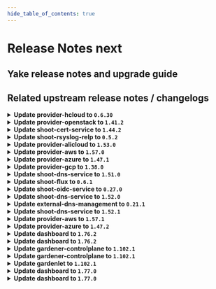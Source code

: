 ```yaml
---
hide_table_of_contents: true
---
```


# Release Notes next

## Yake release notes and upgrade guide

## Related upstream release notes / changelogs


<details>
<summary><b>Update provider-hcloud to <code>0.6.30</code></b></summary>

# [gardener-extension-provider-hcloud] v0.6.30

</details>

<details>
<summary><b>Update provider-openstack to <code>1.41.2</code></b></summary>

# [gardener/gardener-extension-provider-openstack]

## 🏃 Others

- `[OPERATOR]` Fix an issue with share network reconciliation not calculating number of existing share networks correctly. by @AndreasBurger [#827]

## Docker Images
- gardener-extension-admission-openstack: `europe-docker.pkg.dev/gardener-project/releases/gardener/extensions/admission-openstack:v1.41.2`
- gardener-extension-provider-openstack: `europe-docker.pkg.dev/gardener-project/releases/gardener/extensions/provider-openstack:v1.41.2`


</details>

<details>
<summary><b>Update shoot-cert-service to <code>1.44.2</code></b></summary>

# [gardener/gardener-extension-shoot-cert-service]

## 🏃 Others

- `[OPERATOR]` The memory limit from the `cert-controller-manager` Deployment is now removed. by @ialidzhikov [#287]

## Docker Images
- gardener-extension-shoot-cert-service: `europe-docker.pkg.dev/gardener-project/releases/gardener/extensions/shoot-cert-service:v1.44.2`


</details>

<details>
<summary><b>Update shoot-rsyslog-relp to <code>0.5.2</code></b></summary>

# [gardener/gardener-extension-shoot-rsyslog-relp]

## 🐛 Bug Fixes

- `[OPERATOR]` Fixed an issue that caused the `-a exit,always -F arch=b64 -S mount_setattr -F auid!=-1 -F key=privileged_special` audit rule to not get correctly applied. by @plkokanov [#151]

## Docker Images
- gardener-extension-shoot-rsyslog-relp-admission: `europe-docker.pkg.dev/gardener-project/releases/gardener/extensions/shoot-rsyslog-relp-admission:v0.5.2`
- gardener-extension-shoot-rsyslog-relp: `europe-docker.pkg.dev/gardener-project/releases/gardener/extensions/shoot-rsyslog-relp:v0.5.2`


</details>

<details>
<summary><b>Update provider-alicloud to <code>1.53.0</code></b></summary>

# [gardener/gardener-extension-provider-alicloud]

## ✨ New Features

- `[OPERATOR]` This extension now makes use of the new `.spec.pools[].userDataSecretRef` field to get to the worker pool user data. by @rfranzke [#727]
- `[OPERATOR]` Helm charts of extension and admission controller are published as OCI artifacts now. by @oliver-goetz [#734]
- `[USER]` The provider-alicloud extension does now support shoot clusters with Kubernetes version 1.30. You should consider the [Kubernetes release notes](https://github.com/kubernetes/kubernetes/blob/master/CHANGELOG/CHANGELOG-1.30.md) before upgrading to 1.30.  by @shafeeqes [#722]
## 🏃 Others

- `[OPERATOR]` The `controlplaneexposure.alicloud.extensions.gardener.cloud` webhook does no longer mutate Services/Deployments. Previously the webhook was called for Services/Deployments mutations and was not mutating anything. by @ialidzhikov [#725]
- `[OPERATOR]` This extension is now using the new way of providing monitoring configuration (ref [GEP-19](https://github.com/gardener/gardener/blob/master/docs/proposals/19-migrating-observability-stack-to-operators.md)) in case a shoot cluster's Prometheus has been migrated to management via `prometheus-operator`. by @rfranzke [#720]
- `[OPERATOR]` A `priorityClassName` can now be set for the admission deployment via the `gardener-extension-admission-alicloud` Helm chart. by @timuthy [#732]
- `[OPERATOR]` Inserts architecture from worker to the machine class by @sssash18 [#735]
- `[OPERATOR]` NodeGroupAutoscalingOptions can now be specified per worker group via the worker through the field `worker.spec.pools.clusterAutoscaler` by @aaronfern [#715]
# [gardener/machine-controller-manager]

## ⚠️ Breaking Changes

- `[OPERATOR]` Change OCI Image Registry from GCR (`eu.gcr.io/gardener-project`) to Artifact-Registry (`europe-docker.pkg.dev/gardener-project/releases`). Users should update their references. by @ccwienk [gardener/machine-controller-manager#878]
- `[DEVELOPER]`  New provider method Driver.InitializeMachine added for Post-Creation VM Instance Initialization steps. by @elankath [gardener/machine-controller-manager#898]
## 🐛 Bug Fixes

- `[DEVELOPER]` MCM restart happens properly in integration tests now. This fix will get activated, once this version is vendored in your mcm-provider by @sssash18 [gardener/machine-controller-manager#879]
- `[OPERATOR]` Fix for edge case of Node object deletion missed during machine termination. by @elankath [gardener/machine-controller-manager#887]
## 🏃 Others

- `[OPERATOR]` machine controller won't reconcile machine on non-spec update events by @himanshu-kun [gardener/machine-controller-manager#877]
- `[OPERATOR]` Updated k8s dependencies to `v0.29.3` by @rishabh-11 [gardener/machine-controller-manager#907]
- `[OPERATOR]` fixed IT for seed with k8s >= 1.27 as control cluster  by @piyuagr [gardener/machine-controller-manager#869]
- `[OPERATOR]` Removed vendor directory by @rishabh-11 [gardener/machine-controller-manager#903]
- `[OPERATOR]` Architecture field added in the nodetemplate. This will allow CA to pickup architecture from machine class and schedule pods on relevant arch nodes. by @sssash18 [gardener/machine-controller-manager#894]
- `[DEVELOPER]` go-git now removed from dependencies due to CVE's. by @elankath [gardener/machine-controller-manager#896]
- `[DEVELOPER]` Bump `k8s.io/*` deps to `v0.28.2` by @afritzler [gardener/machine-controller-manager#858]
## 📖 Documentation

- `[DEVELOPER]` Phase transition diagram for a machine object is added to FAQs by @himanshu-kun [gardener/machine-controller-manager#886]
# [gardener/machine-controller-manager-provider-alicloud]

## 🏃 Others

- `[DEVELOPER]` Removed vendor directory by @rishabh-11 [gardener/machine-controller-manager-provider-alicloud#74]

## Helm Charts
- admission-alicloud: `europe-docker.pkg.dev/gardener-project/releases/charts/gardener/extensions/admission-alicloud:v1.53.0`
- provider-alicloud: `europe-docker.pkg.dev/gardener-project/releases/charts/gardener/extensions/provider-alicloud:v1.53.0`
## Docker Images
- gardener-extension-admission-alicloud: `europe-docker.pkg.dev/gardener-project/releases/gardener/extensions/admission-alicloud:v1.53.0`
- gardener-extension-provider-alicloud: `europe-docker.pkg.dev/gardener-project/releases/gardener/extensions/provider-alicloud:v1.53.0`


</details>

<details>
<summary><b>Update provider-aws to <code>1.57.0</code></b></summary>

# [gardener/gardener-extension-provider-aws]

## ✨ New Features

- `[OPERATOR]` Helm charts of extension and admission controller are published as OCI artifacts now. by @oliver-goetz [#1012]
## 🐛 Bug Fixes

- `[OPERATOR]` Removed unnecessary preStop hook from `node-driver-registrar` in `csi-driver-node`, as socket removal is now handled internally by `node-driver-registrar`, resolving distroless image error. by @AndreasBurger [#992]
## 🏃 Others

- `[OPERATOR]` A `priorityClassName` can now be set for the admission deployment via the `gardener-extension-admission-aws` Helm chart. by @timuthy [#994]
- `[OPERATOR]` Starting with gardenlet >= v1.98.0, use controlplane webhook object selector to limit mutator calls. by @LucaBernstein [#989]
- `[OPERATOR]` Update the VPA CRD used for testing locally by @kon-angelo [#1019]
- `[OPERATOR]` Inserts `architecture` from worker to the machine class by @sssash18 [#853]

## Helm Charts
- admission-aws-application: `europe-docker.pkg.dev/gardener-project/releases/charts/gardener/extensions/admission-aws-application:v1.57.0`
- admission-aws-runtime: `europe-docker.pkg.dev/gardener-project/releases/charts/gardener/extensions/admission-aws-runtime:v1.57.0`
- provider-aws: `europe-docker.pkg.dev/gardener-project/releases/charts/gardener/extensions/provider-aws:v1.57.0`
## Docker Images
- gardener-extension-admission-aws: `europe-docker.pkg.dev/gardener-project/releases/gardener/extensions/admission-aws:v1.57.0`
- gardener-extension-provider-aws: `europe-docker.pkg.dev/gardener-project/releases/gardener/extensions/provider-aws:v1.57.0`


</details>

<details>
<summary><b>Update provider-azure to <code>1.47.1</code></b></summary>

# [gardener/gardener-extension-provider-azure]

## 🏃 Others

- `[OPERATOR]` The storage domain to use for backup buckets is now inferred from the buckets' region if no explicit config is given by @AndreasBurger [#947]

## Helm Charts
- admission-azure-application: `europe-docker.pkg.dev/gardener-project/releases/charts/gardener/extensions/admission-azure-application:v1.47.1`
- admission-azure-runtime: `europe-docker.pkg.dev/gardener-project/releases/charts/gardener/extensions/admission-azure-runtime:v1.47.1`
- provider-azure: `europe-docker.pkg.dev/gardener-project/releases/charts/gardener/extensions/provider-azure:v1.47.1`
## Docker Images
- gardener-extension-admission-azure: `europe-docker.pkg.dev/gardener-project/releases/gardener/extensions/admission-azure:v1.47.1`
- gardener-extension-provider-azure: `europe-docker.pkg.dev/gardener-project/releases/gardener/extensions/provider-azure:v1.47.1`


</details>

<details>
<summary><b>Update provider-gcp to <code>1.38.0</code></b></summary>

# [gardener/gardener-extension-provider-gcp]

## ✨ New Features

- `[OPERATOR]` Helm charts of extension and admission controller are published as OCI artifacts now. by @oliver-goetz [#805]
## 🐛 Bug Fixes

- `[OPERATOR]` Removed unnecessary preStop hook from `node-driver-registrar` in `csi-driver-node`, as socket removal is now handled internally by `node-driver-registrar`, resolving distroless image error. by @sujeet01 [#792]
- `[USER]` Allow configuring iops and throughput of hyperdisk-balanced disks by @hebelsan [#793]
## 🏃 Others

- `[OPERATOR]` Inserts architecture from worker to the machine class by @sssash18 [#809]
- `[OPERATOR]` Starting with gardenlet >= v1.98.0, use controlplane webhook object selector to limit mutator calls. by @LucaBernstein [#789]
- `[OPERATOR]` Update the VPA CRD used for testing locally by @hebelsan [#812]
- `[OPERATOR]` A `priorityClassName` can now be set for the admission deployment via the `gardener-extension-admission-gcp` Helm chart. by @timuthy [#794]

## Helm Charts
- admission-gcp-application: `europe-docker.pkg.dev/gardener-project/releases/charts/gardener/extensions/admission-gcp-application:v1.38.0`
- admission-gcp-runtime: `europe-docker.pkg.dev/gardener-project/releases/charts/gardener/extensions/admission-gcp-runtime:v1.38.0`
- provider-gcp: `europe-docker.pkg.dev/gardener-project/releases/charts/gardener/extensions/provider-gcp:v1.38.0`
## Docker Images
- gardener-extension-admission-gcp: `europe-docker.pkg.dev/gardener-project/releases/gardener/extensions/admission-gcp:v1.38.0`
- gardener-extension-provider-gcp: `europe-docker.pkg.dev/gardener-project/releases/gardener/extensions/provider-gcp:v1.38.0`


</details>

<details>
<summary><b>Update shoot-dns-service to <code>1.51.0</code></b></summary>

# [gardener/external-dns-management]

## 🏃 Others

- `[OPERATOR]` Lookup processor: sort lookup results and retry on timeout by @MartinWeindel [gardener/external-dns-management#382]
# [gardener/gardener-extension-shoot-dns-service]

## ✨ New Features

- `[OPERATOR]` Helm charts of extension and admission controller are published as OCI artifacts now. by @oliver-goetz [#359]
## 🏃 Others

- `[OPERATOR]` Bumps github.com/gardener/gardener from 1.99.0 to 1.100.0. by @dependabot[bot] [#360]

## Helm Charts
- admission-shoot-dns-service: `europe-docker.pkg.dev/gardener-project/releases/charts/gardener/extensions/admission-shoot-dns-service:v1.51.0`
- shoot-dns-service: `europe-docker.pkg.dev/gardener-project/releases/charts/gardener/extensions/shoot-dns-service:v1.51.0`
## Docker Images
- gardener-extension-admission-shoot-dns-service: `europe-docker.pkg.dev/gardener-project/releases/gardener/extensions/admission-shoot-dns-service:v1.51.0`
- gardener-extension-shoot-dns-service: `europe-docker.pkg.dev/gardener-project/releases/gardener/extensions/shoot-dns-service:v1.51.0`


</details>

<details>
<summary><b>Update shoot-flux to <code>0.6.1</code></b></summary>

## What's Changed
* :bug: Fix reconcile order for new Shoots by @maboehm in https://github.com/stackitcloud/gardener-extension-shoot-flux/pull/84


**Full Changelog**: https://github.com/stackitcloud/gardener-extension-shoot-flux/compare/v0.6.0...v0.6.1

</details>

<details>
<summary><b>Update shoot-oidc-service to <code>0.27.0</code></b></summary>

# [gardener/gardener-extension-shoot-oidc-service]

## ✨ New Features

- `[OPERATOR]` The extension mutating webhook now uses object selector to reduce the number of calls. by @dimityrmirchev [#224]
- `[OPERATOR]` Helm charts of extension and admission controller are published as OCI artifacts now. by @oliver-goetz [#222]
## 🏃 Others

- `[DEPENDENCY]` The extension is now built using go version 1.22.5. by @dimityrmirchev [#220]
# [gardener/oidc-webhook-authenticator]

## 🏃 Others

- `[DEVELOPER]` The following dependencies have been updated:  
  - github.com/coreos/go-oidc/v3 v3.1.0 -> v3.10.0  
  - golang.org/x/time v0.3.0 -> v0.5.0  
  - k8s.io/* v0.27.9 -> v0.30.1  
  - sigs.k8s.io/controller-runtime v0.15.3 -> v0.18.4  
  - golang.org/x/crypto v0.21.0 -> v0.24.0  
  - golang.org/x/net v0.23.0 -> v0.26.0 by @vpnachev [gardener/oidc-webhook-authenticator#157]
- `[DEPENDENCY]` OWA is now built using go version 1.22.5. by @dimityrmirchev [gardener/oidc-webhook-authenticator#158]

## Helm Charts
- shoot-oidc-service: `europe-docker.pkg.dev/gardener-project/releases/charts/gardener/extensions/shoot-oidc-service:v0.27.0`
## Docker Images
- gardener-extension-shoot-oidc-service: `europe-docker.pkg.dev/gardener-project/releases/gardener/extensions/shoot-oidc-service:v0.27.0`


</details>

<details>
<summary><b>Update shoot-dns-service to <code>1.52.0</code></b></summary>

# [gardener/gardener-extension-shoot-dns-service]

## 🏃 Others

- `[OPERATOR]` Conditional deploy of CRDs on shoot. by @MartinWeindel [#369]
- `[OPERATOR]` Bumps github.com/gardener/gardener from 1.100.0 to 1.101.0. by @dependabot[bot] [#365]
- `[OPERATOR]` Bumps github.com/gardener/gardener from 1.101.0 to 1.102.0. by @dependabot[bot] [#372]
# [gardener/external-dns-management]

## ⚠️ Breaking Changes

- `[OPERATOR]` Drop support for custom resources `dnslock.dns.gardener.cloud` and `remoteaccesscertificates.dns.gardener.cloud`.  
  As these experimental features have no been used in Gardener, it should not be relevant in most cases. by @MartinWeindel [gardener/external-dns-management#381]
## 🏃 Others

- `[OPERATOR]` Bumps golang from 1.22.6 to 1.23.0. by @dependabot[bot] [gardener/external-dns-management#384]
- `[OPERATOR]` Bumps golang from 1.22.5 to 1.22.6. by @dependabot[bot] [gardener/external-dns-management#383]
- `[OPERATOR]` The dependency controller-manager-library has been updated to include the new flag `--<cluster>.conditional-deploy-crds` by @MartinWeindel [gardener/external-dns-management#385]

## Helm Charts
- admission-shoot-dns-service-application: `europe-docker.pkg.dev/gardener-project/releases/charts/gardener/extensions/admission-shoot-dns-service-application:v1.52.0`
- admission-shoot-dns-service-runtime: `europe-docker.pkg.dev/gardener-project/releases/charts/gardener/extensions/admission-shoot-dns-service-runtime:v1.52.0`
- shoot-dns-service: `europe-docker.pkg.dev/gardener-project/releases/charts/gardener/extensions/shoot-dns-service:v1.52.0`
## Docker Images
- gardener-extension-admission-shoot-dns-service: `europe-docker.pkg.dev/gardener-project/releases/gardener/extensions/admission-shoot-dns-service:v1.52.0`
- gardener-extension-shoot-dns-service: `europe-docker.pkg.dev/gardener-project/releases/gardener/extensions/shoot-dns-service:v1.52.0`


</details>

<details>
<summary><b>Update external-dns-management to <code>0.21.1</code></b></summary>

# [gardener/external-dns-management]

## 🐛 Bug Fixes

- `[OPERATOR]` Fix NPE if DNSEntry contains invalid domain name by @MartinWeindel [#387]

## Docker Images
- dns-controller-manager: `europe-docker.pkg.dev/gardener-project/releases/dns-controller-manager:v0.21.1`


</details>

<details>
<summary><b>Update shoot-dns-service to <code>1.52.1</code></b></summary>

# [gardener/external-dns-management]

## 🐛 Bug Fixes

- `[OPERATOR]` Fix NPE if `DNSEntry` contains invalid domain name by @MartinWeindel [gardener/external-dns-management@7a7b7d6c195a692bc80f91c59b4c93b315252f27]

## Helm Charts
- admission-shoot-dns-service-application: `europe-docker.pkg.dev/gardener-project/releases/charts/gardener/extensions/admission-shoot-dns-service-application:v1.52.1`
- admission-shoot-dns-service-runtime: `europe-docker.pkg.dev/gardener-project/releases/charts/gardener/extensions/admission-shoot-dns-service-runtime:v1.52.1`
- shoot-dns-service: `europe-docker.pkg.dev/gardener-project/releases/charts/gardener/extensions/shoot-dns-service:v1.52.1`
## Docker Images
- gardener-extension-admission-shoot-dns-service: `europe-docker.pkg.dev/gardener-project/releases/gardener/extensions/admission-shoot-dns-service:v1.52.1`
- gardener-extension-shoot-dns-service: `europe-docker.pkg.dev/gardener-project/releases/gardener/extensions/shoot-dns-service:v1.52.1`


</details>

<details>
<summary><b>Update provider-aws to <code>1.57.1</code></b></summary>

# [gardener/gardener-extension-provider-aws]

## 🏃 Others

- `[OPERATOR]` Fix an issue where the infrastructure state was not properly transformed to the provider status.  by @kon-angelo [#1042]
- `[OPERATOR]` Fix an issue where terraformer artifacts would not be deleted during the control-plane-migration `migrate` phase. by @kon-angelo [#1043]
- `[OPERATOR]` Correctly register infrastructure webhook with the controllerruntime manager by @kon-angelo [#1042]

## Helm Charts
- admission-aws-application: `europe-docker.pkg.dev/gardener-project/releases/charts/gardener/extensions/admission-aws-application:v1.57.1`
- admission-aws-runtime: `europe-docker.pkg.dev/gardener-project/releases/charts/gardener/extensions/admission-aws-runtime:v1.57.1`
- provider-aws: `europe-docker.pkg.dev/gardener-project/releases/charts/gardener/extensions/provider-aws:v1.57.1`
## Docker Images
- gardener-extension-admission-aws: `europe-docker.pkg.dev/gardener-project/releases/gardener/extensions/admission-aws:v1.57.1`
- gardener-extension-provider-aws: `europe-docker.pkg.dev/gardener-project/releases/gardener/extensions/provider-aws:v1.57.1`


</details>

<details>
<summary><b>Update provider-azure to <code>1.47.2</code></b></summary>

# [gardener/gardener-extension-provider-azure]

## 🏃 Others

- `[USER]` Flow reconciliation is now more strict when filtering subnets. This prevents subnets of shoots that are deployed into one Vnet from interfering with reconciliation. by @AndreasBurger [#953]

## Helm Charts
- admission-azure-application: `europe-docker.pkg.dev/gardener-project/releases/charts/gardener/extensions/admission-azure-application:v1.47.2`
- admission-azure-runtime: `europe-docker.pkg.dev/gardener-project/releases/charts/gardener/extensions/admission-azure-runtime:v1.47.2`
- provider-azure: `europe-docker.pkg.dev/gardener-project/releases/charts/gardener/extensions/provider-azure:v1.47.2`
## Docker Images
- gardener-extension-admission-azure: `europe-docker.pkg.dev/gardener-project/releases/gardener/extensions/admission-azure:v1.47.2`
- gardener-extension-provider-azure: `europe-docker.pkg.dev/gardener-project/releases/gardener/extensions/provider-azure:v1.47.2`


</details>

<details>
<summary><b>Update dashboard to <code>1.76.2</code></b></summary>

# [gardener/dashboard]

## 🐛 Bug Fixes

- `[USER]` We have addressed an issue affecting the worker group zone configuration for existing Azure clusters by @grolu [#2003]

## Docker Images
- gardener-dashboard: `europe-docker.pkg.dev/gardener-project/releases/gardener/dashboard:1.76.2`


</details>

<details>
<summary><b>Update dashboard to <code>1.76.2</code></b></summary>

# [gardener/dashboard]

## 🐛 Bug Fixes

- `[USER]` We have addressed an issue affecting the worker group zone configuration for existing Azure clusters by @grolu [#2003]

## Docker Images
- gardener-dashboard: `europe-docker.pkg.dev/gardener-project/releases/gardener/dashboard:1.76.2`


</details>

<details>
<summary><b>Update gardener-controlplane to <code>1.102.1</code></b></summary>

# [gardener/gardener]

## 🐛 Bug Fixes

- `[OPERATOR]` A bug has been fixed that prevented the deployment of `gardenlet`s via `gardener-operator` and the `Gardenlet` resource when `.spec.kubeconfigSecretRef` was used. by @rfranzke [#10411]
## 🏃 Others

- `[DEPENDENCY]` The `gardener/etcd-druid` image has been updated to `v0.22.5`. [Release Notes](https://redirect.github.com/gardener/etcd-druid/releases/tag/v0.22.5) by @gardener-ci-robot [#10443]
- `[OPERATOR]` gardener-controller-manager: A corner case issue in the maintenance controller that prevented forceful minor K8s version update from K8s 1.29 to K8s 1.30 is now resolved. by @ialidzhikov [#10438]
- `[OPERATOR]` Kernel setting `net.netfilter.nf_conntrack_max` is only set on nodes by `sysctl.d` if `kube-proxy` is disabled. by @ScheererJ [#10434]

## Helm Charts
- controlplane: `europe-docker.pkg.dev/gardener-project/releases/charts/gardener/controlplane:v1.102.1`
- gardenlet: `europe-docker.pkg.dev/gardener-project/releases/charts/gardener/gardenlet:v1.102.1`
- operator: `europe-docker.pkg.dev/gardener-project/releases/charts/gardener/operator:v1.102.1`
- resource-manager: `europe-docker.pkg.dev/gardener-project/releases/charts/gardener/resource-manager:v1.102.1`
## Docker Images
- admission-controller: `europe-docker.pkg.dev/gardener-project/releases/gardener/admission-controller:v1.102.1`
- apiserver: `europe-docker.pkg.dev/gardener-project/releases/gardener/apiserver:v1.102.1`
- controller-manager: `europe-docker.pkg.dev/gardener-project/releases/gardener/controller-manager:v1.102.1`
- gardenlet: `europe-docker.pkg.dev/gardener-project/releases/gardener/gardenlet:v1.102.1`
- node-agent: `europe-docker.pkg.dev/gardener-project/releases/gardener/node-agent:v1.102.1`
- operator: `europe-docker.pkg.dev/gardener-project/releases/gardener/operator:v1.102.1`
- resource-manager: `europe-docker.pkg.dev/gardener-project/releases/gardener/resource-manager:v1.102.1`
- scheduler: `europe-docker.pkg.dev/gardener-project/releases/gardener/scheduler:v1.102.1`


</details>

<details>
<summary><b>Update gardener-controlplane to <code>1.102.1</code></b></summary>

# [gardener/gardener]

## 🐛 Bug Fixes

- `[OPERATOR]` A bug has been fixed that prevented the deployment of `gardenlet`s via `gardener-operator` and the `Gardenlet` resource when `.spec.kubeconfigSecretRef` was used. by @rfranzke [#10411]
## 🏃 Others

- `[DEPENDENCY]` The `gardener/etcd-druid` image has been updated to `v0.22.5`. [Release Notes](https://redirect.github.com/gardener/etcd-druid/releases/tag/v0.22.5) by @gardener-ci-robot [#10443]
- `[OPERATOR]` gardener-controller-manager: A corner case issue in the maintenance controller that prevented forceful minor K8s version update from K8s 1.29 to K8s 1.30 is now resolved. by @ialidzhikov [#10438]
- `[OPERATOR]` Kernel setting `net.netfilter.nf_conntrack_max` is only set on nodes by `sysctl.d` if `kube-proxy` is disabled. by @ScheererJ [#10434]

## Helm Charts
- controlplane: `europe-docker.pkg.dev/gardener-project/releases/charts/gardener/controlplane:v1.102.1`
- gardenlet: `europe-docker.pkg.dev/gardener-project/releases/charts/gardener/gardenlet:v1.102.1`
- operator: `europe-docker.pkg.dev/gardener-project/releases/charts/gardener/operator:v1.102.1`
- resource-manager: `europe-docker.pkg.dev/gardener-project/releases/charts/gardener/resource-manager:v1.102.1`
## Docker Images
- admission-controller: `europe-docker.pkg.dev/gardener-project/releases/gardener/admission-controller:v1.102.1`
- apiserver: `europe-docker.pkg.dev/gardener-project/releases/gardener/apiserver:v1.102.1`
- controller-manager: `europe-docker.pkg.dev/gardener-project/releases/gardener/controller-manager:v1.102.1`
- gardenlet: `europe-docker.pkg.dev/gardener-project/releases/gardener/gardenlet:v1.102.1`
- node-agent: `europe-docker.pkg.dev/gardener-project/releases/gardener/node-agent:v1.102.1`
- operator: `europe-docker.pkg.dev/gardener-project/releases/gardener/operator:v1.102.1`
- resource-manager: `europe-docker.pkg.dev/gardener-project/releases/gardener/resource-manager:v1.102.1`
- scheduler: `europe-docker.pkg.dev/gardener-project/releases/gardener/scheduler:v1.102.1`


</details>

<details>
<summary><b>Update gardenlet to <code>1.102.1</code></b></summary>

# [gardener/gardener]

## 🐛 Bug Fixes

- `[OPERATOR]` A bug has been fixed that prevented the deployment of `gardenlet`s via `gardener-operator` and the `Gardenlet` resource when `.spec.kubeconfigSecretRef` was used. by @rfranzke [#10411]
## 🏃 Others

- `[DEPENDENCY]` The `gardener/etcd-druid` image has been updated to `v0.22.5`. [Release Notes](https://redirect.github.com/gardener/etcd-druid/releases/tag/v0.22.5) by @gardener-ci-robot [#10443]
- `[OPERATOR]` gardener-controller-manager: A corner case issue in the maintenance controller that prevented forceful minor K8s version update from K8s 1.29 to K8s 1.30 is now resolved. by @ialidzhikov [#10438]
- `[OPERATOR]` Kernel setting `net.netfilter.nf_conntrack_max` is only set on nodes by `sysctl.d` if `kube-proxy` is disabled. by @ScheererJ [#10434]

## Helm Charts
- controlplane: `europe-docker.pkg.dev/gardener-project/releases/charts/gardener/controlplane:v1.102.1`
- gardenlet: `europe-docker.pkg.dev/gardener-project/releases/charts/gardener/gardenlet:v1.102.1`
- operator: `europe-docker.pkg.dev/gardener-project/releases/charts/gardener/operator:v1.102.1`
- resource-manager: `europe-docker.pkg.dev/gardener-project/releases/charts/gardener/resource-manager:v1.102.1`
## Docker Images
- admission-controller: `europe-docker.pkg.dev/gardener-project/releases/gardener/admission-controller:v1.102.1`
- apiserver: `europe-docker.pkg.dev/gardener-project/releases/gardener/apiserver:v1.102.1`
- controller-manager: `europe-docker.pkg.dev/gardener-project/releases/gardener/controller-manager:v1.102.1`
- gardenlet: `europe-docker.pkg.dev/gardener-project/releases/gardener/gardenlet:v1.102.1`
- node-agent: `europe-docker.pkg.dev/gardener-project/releases/gardener/node-agent:v1.102.1`
- operator: `europe-docker.pkg.dev/gardener-project/releases/gardener/operator:v1.102.1`
- resource-manager: `europe-docker.pkg.dev/gardener-project/releases/gardener/resource-manager:v1.102.1`
- scheduler: `europe-docker.pkg.dev/gardener-project/releases/gardener/scheduler:v1.102.1`


</details>

<details>
<summary><b>Update dashboard to <code>1.77.0</code></b></summary>

# [gardener/dashboard]

## ✨ New Features

- `[USER]` Adds line selection highlighting in the `Shoot` YAML editor when selecting the line numbers. The line selection is reflected in the URL. by @petersutter [#1982]
- `[USER]` Available purposes now depend on enabled add-ons, which can only be activated if the purpose is set to `evaluation`. Hints have been added to explain potential limitations in purpose selection by @grolu [#2031]
## 🐛 Bug Fixes

- `[USER]` Resolved an issue where updates to existing worker groups would fail if an unused zone network configuration was present by @grolu [#2048]
- `[USER]` chart: An issue causing the `controlledValues: RequestsOnly` field not to be set for the `gardener-dashboard-vpa` VPA is now fixed. by @ialidzhikov [#2017]
- `[OPERATOR]` Upgraded the gardener dashboard to use Node.js version v22.7 which resolves  [CVE-2024-24806](https://nvd.nist.gov/vuln/detail/CVE-2024-24806) by @holgerkoser [#2063]

## Docker Images
- gardener-dashboard: `europe-docker.pkg.dev/gardener-project/releases/gardener/dashboard:1.77.0`


</details>

<details>
<summary><b>Update dashboard to <code>1.77.0</code></b></summary>

# [gardener/dashboard]

## ✨ New Features

- `[USER]` Adds line selection highlighting in the `Shoot` YAML editor when selecting the line numbers. The line selection is reflected in the URL. by @petersutter [#1982]
- `[USER]` Available purposes now depend on enabled add-ons, which can only be activated if the purpose is set to `evaluation`. Hints have been added to explain potential limitations in purpose selection by @grolu [#2031]
## 🐛 Bug Fixes

- `[USER]` Resolved an issue where updates to existing worker groups would fail if an unused zone network configuration was present by @grolu [#2048]
- `[USER]` chart: An issue causing the `controlledValues: RequestsOnly` field not to be set for the `gardener-dashboard-vpa` VPA is now fixed. by @ialidzhikov [#2017]
- `[OPERATOR]` Upgraded the gardener dashboard to use Node.js version v22.7 which resolves  [CVE-2024-24806](https://nvd.nist.gov/vuln/detail/CVE-2024-24806) by @holgerkoser [#2063]

## Docker Images
- gardener-dashboard: `europe-docker.pkg.dev/gardener-project/releases/gardener/dashboard:1.77.0`


</details>
